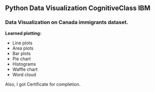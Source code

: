 ## Python Data Visualization CognitiveClass IBM

### Data Visualization on Canada immigrants dataset.

**Learned plotting:**
- Line plots
- Area plots
- Bar plots
- Pie chart
- Histograms
- Waffle chart
- Word cloud

Also, I got Certificate for completion.




